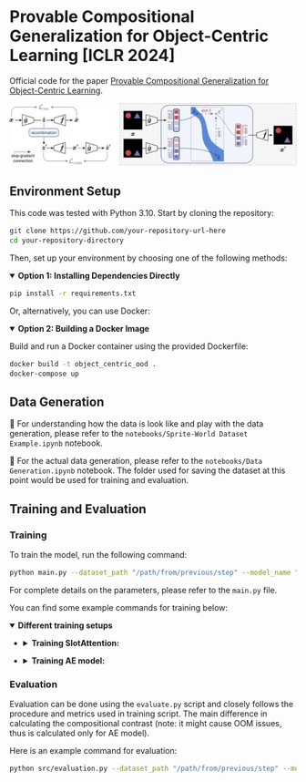# Provable Compositional Generalization for Object-Centric Learning [ICLR 2024]
Official code for the paper [Provable Compositional Generalization for Object-Centric Learning](https://arxiv.org/abs/2310.05327).

![Problem Setup](assets/fig3_v6.png)

## Environment Setup
This code was tested with Python 3.10. Start by cloning the repository:

```bash
git clone https://github.com/your-repository-url-here
cd your-repository-directory
```

Then, set up your environment by choosing one of the following methods:

<details open>
<summary><strong>Option 1: Installing Dependencies Directly</strong></summary>

   ```bash
   pip install -r requirements.txt
   ```

</details>

Or, alternatively, you can use Docker:

<details open>
<summary><strong>Option 2: Building a Docker Image</strong></summary>

Build and run a Docker container using the provided Dockerfile:
   ```bash
   docker build -t object_centric_ood .
   docker-compose up
   ```

</details>

## Data Generation

🔗 For understanding how the data is look like and play with the data generation, please refer to the `notebooks/Sprite-World Dataset Example.ipynb` notebook.

🔗 For the actual data generation, please refer to the `notebooks/Data Generation.ipynb` notebook. The folder used for saving the dataset at this point would be used for training and evaluation.


## Training and Evaluation

### Training
To train the model, run the following command:

```bash
python main.py --dataset_path "/path/from/previous/step" --model_name "SlotAttention" --num_slots 2 --epochs 400 --use_consistency_loss True
```

For complete details on the parameters, please refer to the `main.py` file.

You can find some example commands for training below:

<details open>
<summary><strong>Different training setups</strong></summary>

   - <details>
      <summary><strong>Training SlotAttention:</strong></summary>

      Training vanilla SlotAttention with 2 slots:
      ```bash
      python main.py --dataset_path "/path/from/previous/step" --model_name "SlotAttention" --num_slots 2 --use_consistency_loss False
      ```

      Training vanilla SlotAttention with 2 slots and consistency loss:
      ```bash
      python main.py --dataset_path "/path/from/previous/step" --model_name "SlotAttention" --num_slots 2 --use_consistency_loss True --consistency_ignite_epoch 150
      ```

      Training SlotAttention with 2 slots, fixed SoftMax and sampling:
      ```bash
      python main.py --dataset_path "/path/from/previous/step" --model_name "SlotAttention" --num_slots 2 --use_consistency_loss True --consistency_ignite_epoch 150 --softmax False --sampling False
      ```
   </details>

   - <details>
      <summary><strong>Training AE model:</strong></summary>

      Training vanilla autoencoder with 2 slots:
      ```bash
      python main.py --dataset_path "/path/from/previous/step" --model_name "SlotMLPAdditive" --epochs 300 --num_slots 2 -n_slot_latents 6 --use_consistency_loss False
      ```

      Training vanilla autoencoder with 2 slots and consistency loss:
      ```bash
      python main.py --dataset_path "/path/from/previous/step" --model_name "SlotMLPAdditive" --epochs 300 --num_slots 2 -n_slot_latents 6 --use_consistency_loss True --consistency_ignite_epoch 100
      ```


      </details>

</details>

### Evaluation

Evaluation can be done using the `evaluate.py` script and closely follows the procedure and metrics used in training script. The main difference in calculating the compositional contrast (note: it might cause OOM issues, thus is calculated only for AE model).

Here is an example command for evaluation:
```bash
python src/evaluation.py --dataset_path "/path/from/previous/step" --model_path "checkpoints/SlotMLPAdditive.pt" --model_name "SlotMLPAdditive" --n_slot_latents 6
```